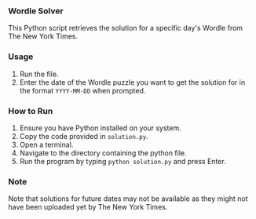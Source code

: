 ### Wordle Solver

This Python script retrieves the solution for a specific day's Wordle from The New York Times.

### Usage

1. Run the file.
2. Enter the date of the Wordle puzzle you want to get the solution for in the format `YYYY-MM-DD` when prompted.

### How to Run

1. Ensure you have Python installed on your system.
2. Copy the code provided in `solution.py`.
3. Open a terminal.
4. Navigate to the directory containing the python file.
5. Run the program by typing `python solution.py` and press Enter.

### Note

Note that solutions for future dates may not be available as they might not have been uploaded yet by The New York Times.

